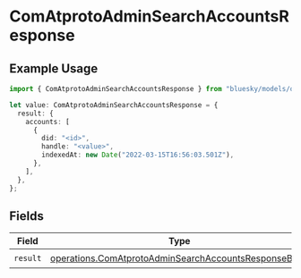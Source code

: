 # ComAtprotoAdminSearchAccountsResponse

## Example Usage

```typescript
import { ComAtprotoAdminSearchAccountsResponse } from "bluesky/models/operations";

let value: ComAtprotoAdminSearchAccountsResponse = {
  result: {
    accounts: [
      {
        did: "<id>",
        handle: "<value>",
        indexedAt: new Date("2022-03-15T16:56:03.501Z"),
      },
    ],
  },
};
```

## Fields

| Field                                                                                                                        | Type                                                                                                                         | Required                                                                                                                     | Description                                                                                                                  |
| ---------------------------------------------------------------------------------------------------------------------------- | ---------------------------------------------------------------------------------------------------------------------------- | ---------------------------------------------------------------------------------------------------------------------------- | ---------------------------------------------------------------------------------------------------------------------------- |
| `result`                                                                                                                     | [operations.ComAtprotoAdminSearchAccountsResponseBody](../../models/operations/comatprotoadminsearchaccountsresponsebody.md) | :heavy_check_mark:                                                                                                           | N/A                                                                                                                          |